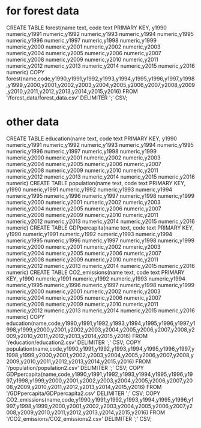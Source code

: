 # for forest data
CREATE TABLE forest(name text, code text PRIMARY KEY, y1990 numeric,y1991 numeric,y1992 numeric,y1993 numeric,y1994 numeric,y1995 numeric,y1996 numeric,y1997 numeric,y1998 numeric,y1999 numeric,y2000 numeric,y2001 numeric,y2002 numeric,y2003 numeric,y2004 numeric,y2005 numeric,y2006 numeric,y2007 numeric,y2008 numeric,y2009 numeric,y2010 numeric,y2011 numeric,y2012 numeric,y2013 numeric,y2014 numeric,y2015 numeric,y2016 numeric)
COPY forest(name,code,y1990,y1991,y1992,y1993,y1994,y1995,y1996,y1997,y1998,y1999,y2000,y2001,y2002,y2003,y2004,y2005,y2006,y2007,y2008,y2009,y2010,y2011,y2012,y2013,y2014,y2015,y2016) FROM '/forest_data/forest_data.csv' DELIMITER ';' CSV;

# other data
CREATE TABLE education(name text, code text PRIMARY KEY, y1990 numeric,y1991 numeric,y1992 numeric,y1993 numeric,y1994 numeric,y1995 numeric,y1996 numeric,y1997 numeric,y1998 numeric,y1999 numeric,y2000 numeric,y2001 numeric,y2002 numeric,y2003 numeric,y2004 numeric,y2005 numeric,y2006 numeric,y2007 numeric,y2008 numeric,y2009 numeric,y2010 numeric,y2011 numeric,y2012 numeric,y2013 numeric,y2014 numeric,y2015 numeric,y2016 numeric)
CREATE TABLE population(name text, code text PRIMARY KEY, y1990 numeric,y1991 numeric,y1992 numeric,y1993 numeric,y1994 numeric,y1995 numeric,y1996 numeric,y1997 numeric,y1998 numeric,y1999 numeric,y2000 numeric,y2001 numeric,y2002 numeric,y2003 numeric,y2004 numeric,y2005 numeric,y2006 numeric,y2007 numeric,y2008 numeric,y2009 numeric,y2010 numeric,y2011 numeric,y2012 numeric,y2013 numeric,y2014 numeric,y2015 numeric,y2016 numeric)
CREATE TABLE GDPpercapita(name text, code text PRIMARY KEY, y1990 numeric,y1991 numeric,y1992 numeric,y1993 numeric,y1994 numeric,y1995 numeric,y1996 numeric,y1997 numeric,y1998 numeric,y1999 numeric,y2000 numeric,y2001 numeric,y2002 numeric,y2003 numeric,y2004 numeric,y2005 numeric,y2006 numeric,y2007 numeric,y2008 numeric,y2009 numeric,y2010 numeric,y2011 numeric,y2012 numeric,y2013 numeric,y2014 numeric,y2015 numeric,y2016 numeric)
CREATE TABLE CO2_emissions(name text, code text PRIMARY KEY, y1990 numeric,y1991 numeric,y1992 numeric,y1993 numeric,y1994 numeric,y1995 numeric,y1996 numeric,y1997 numeric,y1998 numeric,y1999 numeric,y2000 numeric,y2001 numeric,y2002 numeric,y2003 numeric,y2004 numeric,y2005 numeric,y2006 numeric,y2007 numeric,y2008 numeric,y2009 numeric,y2010 numeric,y2011 numeric,y2012 numeric,y2013 numeric,y2014 numeric,y2015 numeric,y2016 numeric)
COPY education(name,code,y1990,y1991,y1992,y1993,y1994,y1995,y1996,y1997,y1998,y1999,y2000,y2001,y2002,y2003,y2004,y2005,y2006,y2007,y2008,y2009,y2010,y2011,y2012,y2013,y2014,y2015,y2016) FROM '/education/education2.csv' DELIMITER ';' CSV;
COPY population(name,code,y1990,y1991,y1992,y1993,y1994,y1995,y1996,y1997,y1998,y1999,y2000,y2001,y2002,y2003,y2004,y2005,y2006,y2007,y2008,y2009,y2010,y2011,y2012,y2013,y2014,y2015,y2016) FROM '/population/population2.csv' DELIMITER ';' CSV;
COPY GDPpercapita(name,code,y1990,y1991,y1992,y1993,y1994,y1995,y1996,y1997,y1998,y1999,y2000,y2001,y2002,y2003,y2004,y2005,y2006,y2007,y2008,y2009,y2010,y2011,y2012,y2013,y2014,y2015,y2016) FROM '/GDPpercapita/GDPpercapita2.csv' DELIMITER ';' CSV;
COPY CO2_emissions(name,code,y1990,y1991,y1992,y1993,y1994,y1995,y1996,y1997,y1998,y1999,y2000,y2001,y2002,y2003,y2004,y2005,y2006,y2007,y2008,y2009,y2010,y2011,y2012,y2013,y2014,y2015,y2016) FROM '/CO2_emissions/CO2_emissions2.csv' DELIMITER ';' CSV;
